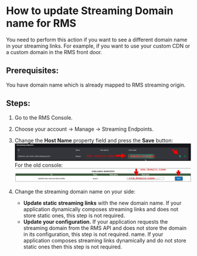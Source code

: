 # How to update Streaming Domain name for RMS

You need to perform this action if you want to see a different domain name in your streaming links. For example, if you want to use your custom CDN or a custom domain in the RMS front door.

## Prerequisites:

You have domain name which is already mapped to RMS streaming origin.

## Steps:

1. Go to the RMS Console.
2. Choose your account -> Manage -> Streaming Endpoints.
3. Change the **Host Name** property field and press the **Save** button:
   ![RMS Console endpoints new console](img/console-SE-change-domain-new.jpg)
   For the old console:
   ![RMS Console endpoints old console](img/console-SE-change-domain.jpg)

4. Change the streaming domain name on your side:
   - **Update static streaming links** with the new domain name. If your application dynamically composes streaming links and does not store static ones, this step is not required.
   - **Update your configuration.** If your application requests the streaming domain from the RMS API and does not store the domain in its configuration, this step is not required.
name. If your application composes streaming links dynamically and do not store static ones then this step is not required.
